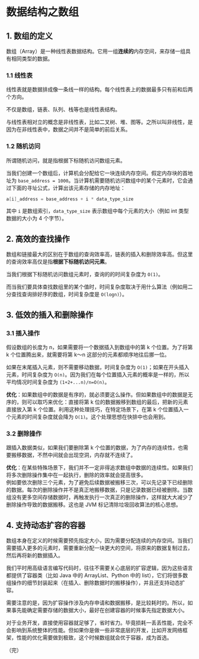 # 数据结构之数组

## 1. 数组的定义

数组（Array）是一种线性表数据结构。它用一组**连续的**内存空间，来存储一组具有相同类型的数据。

### 1.1 线性表

线性表就是数据排成像一条线一样的结构。每个线性表上的数据最多只有前和后两个方向。

不仅是数组，链表、队列、栈等也是线性表结构。

与线性表相对立的概念是非线性表，比如二叉树、堆、图等。之所以叫非线性，是因为在非线性表中，数据之间并不是简单的前后关系。

### 1.2 随机访问

所谓随机访问，就是指根据下标随机访问数组元素。

当我们创建一个数组后，计算机会分配给它一块连续内存空间。假定内存块的首地址为 `base_address = 1000`。当计算机需要随机访问数组中的某个元素时，它会通过下面的寻址公式，计算出该元素存储的内存地址：

```C
a[i]_address = base_address + i * data_type_size
```

其中 `i` 是数组索引，`data_type_size` 表示数组中每个元素的大小（例如 int 类型数据的大小为 4 个字节）。

## 2. 高效的查找操作

数组和链接最大的区别在于数组的查询效率高，链表的插入和删除效率高。但这里的查询效率高仅是指**根据下标随机访问元素**。

当我们根据下标随机访问数组元素时，查询的的时间复杂度为 `O(1)`。

而当我们要具体查找数组里的某个值时，时间复杂度取决于用什么算法（例如用二分查找查询排好序的数组，时间复杂度是 `O(logn)`）。

## 3. 低效的插入和删除操作

### 3.1 插入操作

假设数组的长度为 n，如果需要将一个数据插入到数组中的第 k 个位置。为了将第 k 个位置腾出来，就需要将第 k～n 这部分的元素都顺序地往后挪一位。

如果在末尾插入元素，则不需要移动数据，时间复杂度为 `O(1)`；如果在开头插入元素，时间复杂度为 `O(n)`。因为我们在每个位置插入元素的概率是一样的，所以平均情况时间复杂度为 `(1+2+...n)/n=O(n)`。

**优化**：如果数组中的数据是有序的，就必须要这么操作。但如果数组中的数据是无序的，则可以取巧来优化：直接将第 k 位的数据搬移到数组的最后，把新的元素直接放入第 k 个位置。利用这种处理技巧，在特定场景下，在第 k 个位置插入一个元素的时间复杂度就会降为 `O(1)`。这个处理思想在快排中也会用到。

### 3.2 删除操作

跟插入数据类似，如果我们要删除第 k 个位置的数据，为了内存的连续性，也需要搬移数据，不然中间就会出现空洞，内存就不连续了。

**优化**：在某些特殊场景下，我们并不一定非得追求数组中数据的连续性。如果我们将多次删除操作集中在一起执行，删除的效率就会提高很多。  
例如要依次删除三个元素，为了避免后续数据被搬移三次，可以先记录下已经删除的数据。每次的删除操作并不是真正地搬移数据，只是记录数据已经被删除。当数组没有更多空间存储数据时，再触发执行一次真正的删除操作，这样就大大减少了删除操作导致的数据搬移。这也是 JVM 标记清除垃圾回收算法的核心思想。

## 4. 支持动态扩容的容器

数组本身在定义的时候需要预先指定大小，因为需要分配连续的内存空间。当我们需要插入更多的元素时，需要重新分配一块更大的空间，将原来的数据复制过去，然后再将新的数据插入。

我们平时用高级语言编写代码时，往往不需要关心底层的扩容逻辑，因为这些语言都提供了容器类（比如 Java 中的 ArrayList、Python 中的 list），它们将很多数组操作的细节封装起来（在插入、删除数据时的搬移操作），并且还支持动态扩容。

需要注意的是，因为扩容操作涉及内存申请和数据搬移，是比较耗时的。所以，如果事先能确定需要存储的数据大小，最好在创建容器的时候事先指定数据大小。

对于业务开发，直接使用容器就足够了，省时省力。毕竟损耗一丢丢性能，完全不会影响到系统整体的性能。但如果你是做一些非常底层的开发，比如开发网络框架，性能的优化需要做到极致，这个时候数组就会优于容器，成为首选。

（完）
